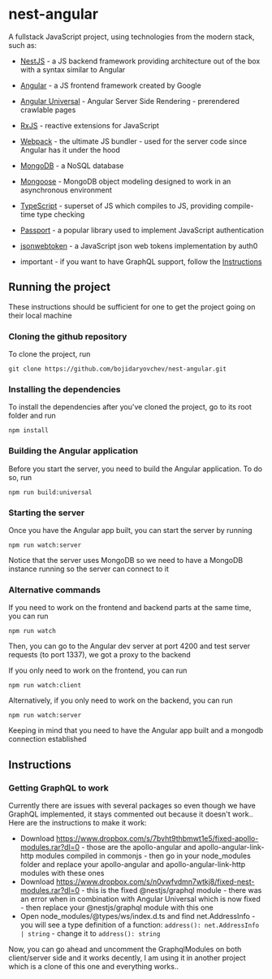 # nest-angular

A fullstack JavaScript project, using technologies from the modern stack, such as:

* [NestJS](https://github.com/nestjs/nest) - a JS backend framework providing architecture out of the box with a syntax similar to Angular
* [Angular](https://github.com/angular/angular) - a JS frontend framework created by Google
* [Angular Universal](https://github.com/angular/universal) - Angular Server Side Rendering - prerendered crawlable pages
* [RxJS](https://github.com/Reactive-Extensions/RxJS) - reactive extensions for JavaScript
* [Webpack](https://github.com/webpack/webpack) - the ultimate JS bundler - used for the server code since Angular has it under the hood
* [MongoDB](https://github.com/mongodb/mongo) - a NoSQL database
* [Mongoose](https://github.com/Automattic/mongoose) - MongoDB object modeling designed to work in an asynchronous environment
* [TypeScript](https://github.com/Microsoft/TypeScript) - superset of JS which compiles to JS, providing compile-time type checking
* [Passport](https://github.com/jaredhanson/passport) - a popular library used to implement JavaScript authentication
* [jsonwebtoken](https://github.com/auth0/node-jsonwebtoken) - a JavaScript json web tokens implementation by auth0

* important - if you want to have GraphQL support, follow the [Instructions](https://github.com/bojidaryovchev/nest-angular/master/README.md#Instructions)

## Running the project

These instructions should be sufficient for one to get the project going on their local machine

### Cloning the github repository

To clone the project, run
```
git clone https://github.com/bojidaryovchev/nest-angular.git
```

### Installing the dependencies

To install the dependencies after you've cloned the project, go to its root folder and run
```
npm install
```

### Building the Angular application

Before you start the server, you need to build the Angular application. To do so, run
```
npm run build:universal
```

### Starting the server

Once you have the Angular app built, you can start the server by running
```
npm run watch:server
```
Notice that the server uses MongoDB so we need to have a MongoDB instance running so the server can connect to it

### Alternative commands

If you need to work on the frontend and backend parts at the same time, you can run
```
npm run watch
```
Then, you can go to the Angular dev server at port 4200 and test server requests (to port 1337), we got a proxy to the backend

If you only need to work on the frontend, you can run
```
npm run watch:client
```

Alternatively, if you only need to work on the backend, you can run
```
npm run watch:server
```
Keeping in mind that you need to have the Angular app built and a mongodb connection established

## Instructions

### Getting GraphQL to work

Currently there are issues with several packages so even though we have GraphQL implemented, it stays commented out because it doesn't work.. Here are the instructions to make it work:

- Download https://www.dropbox.com/s/7bvht9thbmwt1e5/fixed-apollo-modules.rar?dl=0 - those are the apollo-angular and apollo-angular-link-http modules compiled in commonjs - then go in your node_modules folder and replace your apollo-angular and apollo-angular-link-http modules with these ones
- Download https://www.dropbox.com/s/n0vwfvdmn7wtkj8/fixed-nest-modules.rar?dl=0 - this is the fixed @nestjs/graphql module - there was an error when in combination with Angular Universal which is now fixed - then replace your @nestjs/graphql module with this one
- Open node_modules/@types/ws/index.d.ts and find net.AddressInfo - you will see a type definition of a function:
```address(): net.AddressInfo | string``` - change it to ```address(): string```

Now, you can go ahead and uncomment the GraphqlModules on both client/server side and it works decently, I am using it in another project which is a clone of this one and everything works..
